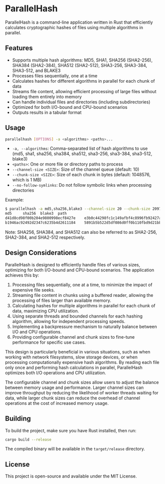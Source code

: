 # ParallelHash

ParallelHash is a command-line application written in Rust that efficiently calculates cryptographic hashes of files using multiple algorithms in parallel.

## Features

- Supports multiple hash algorithms: MD5, SHA1, SHA256 (SHA2-256), SHA384 (SHA2-384), SHA512 (SHA2-512), SHA3-256, SHA3-384, SHA3-512, and BLAKE3
- Processes files sequentially, one at a time
- Calculates hashes for different algorithms in parallel for each chunk of data
- Streams file content, allowing efficient processing of large files without loading them entirely into memory
- Can handle individual files and directories (including subdirectories)
- Optimized for both I/O-bound and CPU-bound scenarios
- Outputs results in a tabular format

## Usage

```bash
parallelhash [OPTIONS] -a <algorithms> <paths>...
```

- `-a, --algorithms`: Comma-separated list of hash algorithms to use (md5, sha1, sha256, sha384, sha512, sha3-256, sha3-384, sha3-512, blake3)
- `<paths>`: One or more file or directory paths to process
- `--channel-size <SIZE>`: Size of the channel queue (default: 10)
- `--chunk-size <SIZE>`: Size of each chunk in bytes (default: 1048576, which is 1 MB)
- `--no-follow-symlinks`: Do not follow symbolic links when processing directories

Example:

```bash
$ parallelhash -a md5,sha256,blake3 --channel-size 20 --chunk-size 2097152 --no-follow-symlinks file1.txt folder/
md5     sha256  blake3  path
d41d8cd98f00b204e9800998ecf8427e    e3b0c44298fc1c149afbf4c8996fb92427ae41e4649b934ca495991b7852b855    af1349b9f5f9a1a6a0404dea36dcc9499bcb25c9adc112b7cc9a93cae41f3262    file1.txt
b1946ac92492d2347c6235b4d2611184    5891b5b522d5df086d0ff0b110fbd9d21bb4fc7163af34d08286a2e846f6be03    256c83b297114d201b30179f3f0ef0cace9783622da5974326b436178aeef610    folder/file2.txt
```

Note: SHA256, SHA384, and SHA512 can also be referred to as SHA2-256, SHA2-384, and SHA2-512 respectively.

## Design Considerations

ParallelHash is designed to efficiently handle files of various sizes, optimizing for both I/O-bound and CPU-bound scenarios. The application achieves this by:

1. Processing files sequentially, one at a time, to minimize the impact of expensive file seeks.
2. Streaming file content in chunks using a buffered reader, allowing the processing of files larger than available memory.
3. Calculating hashes for multiple algorithms in parallel for each chunk of data, maximizing CPU utilization.
4. Using separate threads and bounded channels for each hashing algorithm, allowing for independent processing speeds.
5. Implementing a backpressure mechanism to naturally balance between I/O and CPU operations.
6. Providing configurable channel and chunk sizes to fine-tune performance for specific use cases.

This design is particularly beneficial in various situations, such as when working with network filesystems, slow storage devices, or when processing computationally expensive hash algorithms. By reading each file only once and performing hash calculations in parallel, ParallelHash optimizes both I/O operations and CPU utilization.

The configurable channel and chunk sizes allow users to adjust the balance between memory usage and performance. Larger channel sizes can improve throughput by reducing the likelihood of worker threads waiting for data, while larger chunk sizes can reduce the overhead of channel operations at the cost of increased memory usage.

## Building

To build the project, make sure you have Rust installed, then run:

```bash
cargo build --release
```

The compiled binary will be available in the `target/release` directory.

## License

This project is open-source and available under the MIT License.
